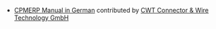 - [CPMERP Manual in German](http://cpmerp.com/docs/user/manual/de/) contributed by [CWT Connector & Wire Technology GmbH](http://www.cwt-assembly.com/)
